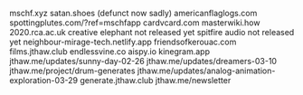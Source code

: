 mschf.xyz
satan.shoes (defunct now sadly)
americanflaglogs.com
spottingplutes.com/?ref=mschfapp
cardvcard.com
masterwiki.how
2020.rca.ac.uk
creative elephant not released yet
spitfire audio not released yet
neighbour-mirage-tech.netlify.app
friendsofkerouac.com
films.jthaw.club
endlessvine.co
aispy.io
kinegram.app
jthaw.me/updates/sunny-day-02-26
jthaw.me/updates/dreamers-03-10
jthaw.me/project/drum-generates
jthaw.me/updates/analog-animation-exploration-03-29
generate.jthaw.club
jthaw.me/newsletter

